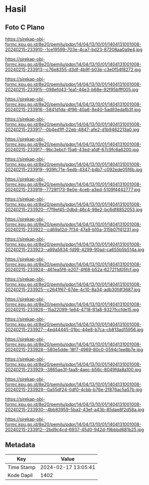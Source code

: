 # Hasil

## Foto C Plano

https://sirekap-obj-formc.kpu.go.id/8e20/pemilu/pdpr/14/04/13/10/01/1404131001008-20240215-233910--1ce19599-703e-4ca7-bd23-87208aa0a9e4.jpg

https://sirekap-obj-formc.kpu.go.id/8e20/pemilu/pdpr/14/04/13/10/01/1404131001008-20240215-233913--c76e8355-d3df-4b9f-b03e-c3e0f54f8272.jpg

https://sirekap-obj-formc.kpu.go.id/8e20/pemilu/pdpr/14/04/13/10/01/1404131001008-20240215-233915--098efd43-1ea1-44e3-b68e-92f95bfff005.jpg

https://sirekap-obj-formc.kpu.go.id/8e20/pemilu/pdpr/14/04/13/10/01/1404131001008-20240215-233916--5841d1da-4f96-40a6-8e40-5ad93edafb3f.jpg

https://sirekap-obj-formc.kpu.go.id/8e20/pemilu/pdpr/14/04/13/10/01/1404131001008-20240215-233917--0b4ed1ff-22eb-4847-afe2-d1b9462213a0.jpg

https://sirekap-obj-formc.kpu.go.id/8e20/pemilu/pdpr/14/04/13/10/01/1404131001008-20240215-233917--9bc3ebcf-15a6-43ed-a1df-67c9fc6a6200.jpg

https://sirekap-obj-formc.kpu.go.id/8e20/pemilu/pdpr/14/04/13/10/01/1404131001008-20240215-233919--939fc71e-5edb-4347-b4b7-c092ede05f6b.jpg

https://sirekap-obj-formc.kpu.go.id/8e20/pemilu/pdpr/14/04/13/10/01/1404131001008-20240215-233919--7728f173-9e0e-4ceb-a3ed-5109f4442777.jpg

https://sirekap-obj-formc.kpu.go.id/8e20/pemilu/pdpr/14/04/13/10/01/1404131001008-20240215-233920--f7f9ef45-0dbd-46c4-98e2-bc6df8852053.jpg

https://sirekap-obj-formc.kpu.go.id/8e20/pemilu/pdpr/14/04/13/10/01/1404131001008-20240215-233922--cd69a12d-7f34-47a9-b10a-315b07f41231.jpg

https://sirekap-obj-formc.kpu.go.id/8e20/pemilu/pdpr/14/04/13/10/01/1404131001008-20240215-233923--a99a5834-fd99-4299-90ad-ca655b5b514a.jpg

https://sirekap-obj-formc.kpu.go.id/8e20/pemilu/pdpr/14/04/13/10/01/1404131001008-20240215-233924--461ea5f6-e207-4f68-b52a-627211d05fcf.jpg

https://sirekap-obj-formc.kpu.go.id/8e20/pemilu/pdpr/14/04/13/10/01/1404131001008-20240215-233925--c2641f67-67de-4c10-8a34-adb30fdf3687.jpg

https://sirekap-obj-formc.kpu.go.id/8e20/pemilu/pdpr/14/04/13/10/01/1404131001008-20240215-233926--15a22099-1e64-4718-81a8-9327fccfde15.jpg

https://sirekap-obj-formc.kpu.go.id/8e20/pemilu/pdpr/14/04/13/10/01/1404131001008-20240215-233927--4ed44445-01bc-44e8-b7ca-cb813ad15956.jpg

https://sirekap-obj-formc.kpu.go.id/8e20/pemilu/pdpr/14/04/13/10/01/1404131001008-20240215-233928--580e5dde-18f7-4969-80c0-0594c1ee8b7e.jpg

https://sirekap-obj-formc.kpu.go.id/8e20/pemilu/pdpr/14/04/13/10/01/1404131001008-20240215-233929--3865ae3f-faa8-4aec-b56c-8049fda8a100.jpg

https://sirekap-obj-formc.kpu.go.id/8e20/pemilu/pdpr/14/04/13/10/01/1404131001008-20240215-233929--0a55df24-0df0-4cbb-b76e-2f876ac5a57b.jpg

https://sirekap-obj-formc.kpu.go.id/8e20/pemilu/pdpr/14/04/13/10/01/1404131001008-20240215-233930--4bb83959-5ba2-43ef-a43b-85dae8f2d58a.jpg

https://sirekap-obj-formc.kpu.go.id/8e20/pemilu/pdpr/14/04/13/10/01/1404131001008-20240215-233912--2bd9c4cd-6937-45d0-942d-f9bbbd681b25.jpg


## Metadata

| Key        | Value               |
| ---------- | ------------------- |
| Time Stamp | 2024-02-17 13:05:41 |
| Kode Dapil | 1402                |



